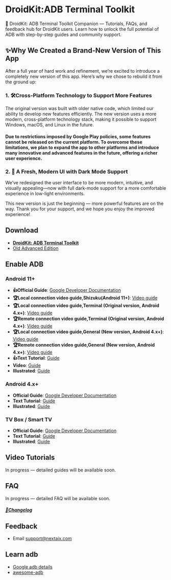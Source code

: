 # DroidKit:ADB Terminal Toolkit
📱 DroidKit: ADB Terminal Toolkit Companion — Tutorials, FAQs, and feedback hub for DroidKit users. Learn how to unlock the full potential of ADB with step-by-step guides and community support.

## ✨Why We Created a Brand-New Version of This App
After a full year of hard work and refinement, we’re excited to introduce a completely new version of this app. Here’s why we chose to rebuild it from the ground up:
### 1. 🛠Cross-Platform Technology to Support More Features
The original version was built with older native code, which limited our ability to develop new features efficiently. The new version uses a more modern, cross-platform technology stack, making it possible to support Windows, macOS, and Linux in the future.
#### Due to restrictions imposed by Google Play policies, some features cannot be released on the current platform. To overcome these limitations, we plan to expand the app to other platforms and introduce many innovative and advanced features in the future, offering a richer user experience.

### 2. 🎨 A Fresh, Modern UI with Dark Mode Support
We’ve redesigned the user interface to be more modern, intuitive, and visually appealing—now with full dark-mode support for a more comfortable experience in low-light environments.

This new version is just the beginning — more powerful features are on the way. Thank you for your support, and we hope you enjoy the improved experience!

## Download
- [**DroidKit: ADB Terminal Toolkit**](https://play.google.com/store/apps/details?id=com.nextaix.androidtoolbox)
- [Old Advanced Edition](https://play.google.com/store/apps/details?id=com.github.superadb)

## Enable ADB

<h3 id="android11">Android 11+</h3>

- **👍Official Guide**: [Google Developer Documentation](https://developer.android.com/studio/command-line/adb)
- **🏆Local connection video guide,Shizuku(Android 11+)**: [Video guide](https://youtube.com/shorts/qOJCzdJnHKE)
- **🏆Local connection video guide,Terminal (Original version, Android 4.x+)**: [Video guide](https://youtube.com/shorts/HcsyxBSfAG8)
- **🏆Remote connection video guide,Terminal (Original version, Android 4.x+)**: [Video guide](https://youtube.com/shorts/BczSrM72iGY)
- **🏆Local connection video guide,General (New version, Android 4.x+)**: [Video guide](https://youtube.com/shorts/R80KZEYhbIA)
- **🏆Remote connection video guide,General (New version, Android 4.x+)**: [Video guide](https://youtube.com/shorts/XIwVhBRni7c)
- **👍Text Tutorial**: [Guide](./md/ConnectADBText.md)
- **Video**: [Guide](https://www.youtube.com/watch?v=_JjpbufTMew)
- **Illustrated**: [Guide](https://github.com/jarhot1992/Remote-ADB/blob/main/md/openMobileADB11_13.md)

<h3 id="android4x">Android 4.x+</h3>

- **Official Guide**: [Google Developer Documentation](https://developer.android.com/studio/command-line/adb)
- **Text Tutorial**: [Guide](./md/ConnectADBText.md)
- **Illustrated**: [Guide](https://github.com/jarhot1992/Remote-ADB/blob/main/md/openMobileADB4x_13.md)

### TV Box / Smart TV
- **Official Guide**: [Google Developer Documentation](https://developer.android.com/studio/command-line/adb)
- **Text Tutorial**: [Guide](./md/ConnectADBText.md)
- **Illustrated**: [Guide](https://github.com/jarhot1992/Remote-ADB/blob/main/md/openTVADB.md)


## Video Tutorials
In progress — detailed guides will be available soon.

## FAQ
In progress — detailed FAQ will be available soon.


##### [📌Changelog](md/Changelog.md)

## Feedback
- Email[]() support@nextaix.com

## Learn adb
- [Google adb details](https://developer.android.com/studio/command-line/adb)
- [awesome-adb](https://github.com/mzlogin/awesome-adb/blob/master/README.en.md)
